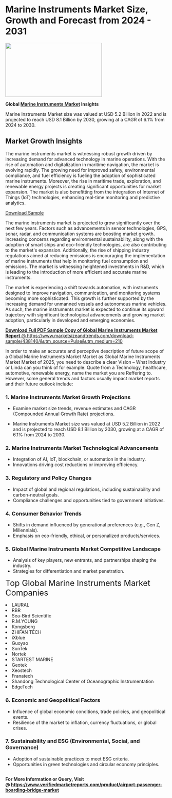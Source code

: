 <H1>Marine Instruments Market Size, Growth and Forecast from 2024 - 2031</H1><img class="aligncenter size-medium wp-image-584254" src="https://thirdeyenews.in/wp-content/uploads/2024/09/Global-Market-Research-300x168.jpeg" alt="" width="300" height="168" /><p><strong>Global&nbsp;<a href="https://www.marketsizeandtrends.com/download-sample/438140/&amp;utm_source=Pulse&amp;utm_medium=210">Marine Instruments Market</a> Insights</strong></p><p>Marine Instruments Market size was valued at USD 5.2 Billion in 2022 and is projected to reach USD 8.1 Billion by 2030, growing at a CAGR of 6.1% from 2024 to 2030.</p><p><h2>Market Growth Insights</h2> <p>The marine instruments market is witnessing robust growth driven by increasing demand for advanced technology in marine operations. With the rise of automation and digitalization in maritime navigation, the market is evolving rapidly. The growing need for improved safety, environmental compliance, and fuel efficiency is fueling the adoption of sophisticated marine instruments. Moreover, the rise in maritime trade, exploration, and renewable energy projects is creating significant opportunities for market expansion. The market is also benefitting from the integration of Internet of Things (IoT) technologies, enhancing real-time monitoring and predictive analytics.</p> <p><a href="#">Download Sample</a></p> <p>The marine instruments market is projected to grow significantly over the next few years. Factors such as advancements in sensor technologies, GPS, sonar, radar, and communication systems are boosting market growth. Increasing concerns regarding environmental sustainability, along with the adoption of smart ships and eco-friendly technologies, are also contributing to the market's expansion. Additionally, the rise of shipping industry regulations aimed at reducing emissions is encouraging the implementation of marine instruments that help in monitoring fuel consumption and emissions. The market is witnessing heightened investments in R&D, which is leading to the introduction of more efficient and accurate marine instruments.</p> <p>The market is experiencing a shift towards automation, with instruments designed to improve navigation, communication, and monitoring systems becoming more sophisticated. This growth is further supported by the increasing demand for unmanned vessels and autonomous marine vehicles. As such, the marine instruments market is expected to continue its upward trajectory with significant technological advancements and growing market adoption, particularly in developed and emerging economies.</p> <p><a href="#"></p><p><span class=""><strong>Download Full PDF Sample Copy of Global Marine Instruments Market Report</strong> @ <a href="https://www.marketsizeandtrends.com/download-sample/438140/&amp;utm_source=Pulse&amp;utm_medium=210" target="_blank">https://www.marketsizeandtrends.com/download-sample/438140/&amp;utm_source=Pulse&amp;utm_medium=210</a></span></p><p>In order to make an accurate and perceptive description of future scope of a Global&nbsp;Marine Instruments Market Market as Global&nbsp;Marine Instruments Market Market of 2025, you need to describe a clear Vision &ndash; What Industry or Linda can you think of for example: Quote from a Technology, healthcare, automotive, renewable energy, name the market you are Reffering to. However, some general trends and factors usually impact market reports and their future outlook include:</p><h3>1.&nbsp;<strong>Marine Instruments Market Growth Projections</strong></h3><ul><li>Examine market size trends, revenue estimates and CAGR (Compounded Annual Growth Rate) projections.</li><li><p>Marine Instruments Market size was valued at USD 5.2 Billion in 2022 and is projected to reach USD 8.1 Billion by 2030, growing at a CAGR of 6.1% from 2024 to 2030.</p></li></ul><h3>2.&nbsp;<strong>Marine Instruments Market Technological Advancements</strong></h3><ul><li>Integration of AI, IoT, blockchain, or automation in the industry.</li><li>Innovations driving cost reductions or improving efficiency.</li></ul><h3>3.&nbsp;<strong>Regulatory and Policy Changes</strong></h3><ul><li>Impact of global and regional regulations, including sustainability and carbon-neutral goals.</li><li>Compliance challenges and opportunities tied to government initiatives.</li></ul><h3>4.&nbsp;<strong>Consumer Behavior Trends</strong></h3><ul><li>Shifts in demand influenced by generational preferences (e.g., Gen Z, Millennials).</li><li>Emphasis on eco-friendly, ethical, or personalized products/services.</li></ul><h3>5.&nbsp;<strong>Global Marine Instruments Market Competitive Landscape</strong></h3><ul><li>Analysis of key players, new entrants, and partnerships shaping the industry.</li><li>Strategies for differentiation and market penetration.</li></ul><p data-pm-slice="1 1 []"><span style="color: inherit; font-family: inherit; font-size: 25px;">Top Global Marine Instruments Market Companies</span></p><div class="" data-test-id=""><p><li>LAURAL</li><li> RBR</li><li> Sea-Bird Scientific</li><li> R.M.YOUNG</li><li> Kongsberg</li><li> ZHIFAN TECH</li><li> iXblue</li><li> Guoyao</li><li> SonTek</li><li> Nortek</li><li> STARTEST MARINE</li><li> Geotek</li><li> Xeostech</li><li> Franatech</li><li> Shandong Technological Center of Oceanographic Instrumentation</li><li> EdgeTech</li></p></div><h3>6.&nbsp;<strong>Economic and Geopolitical Factors</strong></h3><ul><li>Influence of global economic conditions, trade policies, and geopolitical events.</li><li>Resilience of the market to inflation, currency fluctuations, or global crises.</li></ul><h3>7.&nbsp;<strong>Sustainability and ESG (Environmental, Social, and Governance)</strong></h3><ul><li>Adoption of sustainable practices to meet ESG criteria.</li><li>Opportunities in green technologies and circular economy principles.</li></ul><h2><strong style="font-size: 14px;">For More Information or Query, Visit @&nbsp;</strong><a style="background-color: #ffffff; font-size: 14px;" href="https://www.marketsizeandtrends.com/report/marine-instruments-market/" target="_blank">https://www.verifiedmarketreports.com/product/airport-passenger-boarding-bridge-market</a></h2>
